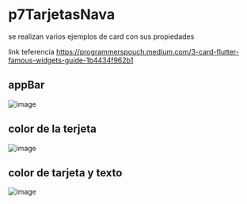 # p7TarjetasNava
se realizan varios ejemplos de card con sus propiedades

link teferencia
https://programmerspouch.medium.com/3-card-flutter-famous-widgets-guide-1b4434f962b1

## appBar
![image](https://github.com/user-attachments/assets/31a561e3-9309-40e0-be01-1679971825da)

## color de la terjeta
![image](https://github.com/user-attachments/assets/f59fa52d-7125-466b-9716-23625fe8af7c)

## color de tarjeta y texto
![image](https://github.com/user-attachments/assets/aa3b326d-0728-4189-ba2f-116f4a6172a7)
